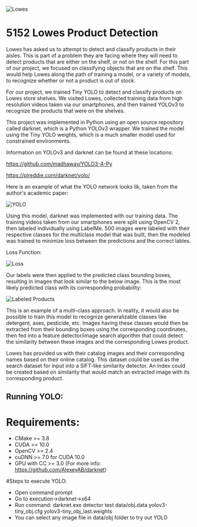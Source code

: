 ![Lowes](https://i.ibb.co/5YyzjrQ/lowes.png)

# 5152 Lowes Product Detection


Lowes has asked us to attempt to detect and classify products in their aisles.  This is part of a problem they are facing where they will need to detect products that are either on the shelf, or not on the shelf.  For this part of our project, we focused on classifying objects that are on the shelf. This would help Lowes along the path of training a model, or a variety of models, to recognize whether or not a product is out of stock.  

For our project, we trained Tiny YOLO to detect and classify products on Lowes store shelves.  We visited Lowes, collected training data from high resolution videos taken via our smartphones, and then trained YOLOv3 to recognize the products that were on the shelves. 

This project was implemented in Python using an open source repository called darknet, which is a Python YOLOv3 wrapper.  We trained the model using the Tiny YOLO weights, which is a much smaller model used for constrained environments.  

Information on YOLOv3 and darknet can be found at these locations: 

https://github.com/madhawav/YOLO3-4-Py

https://pjreddie.com/darknet/yolo/

Here is an example of what the YOLO network looks lik, taken from the author's academic paper: 

![YOLO](https://i.ibb.co/XFNf2vY/yolo.png)


Using this model, darknet was implemented with our training data.  The training videos taken from our smartphones were split using OpenCV 2, then labeled individually using LabelMe.  500 images were labeled with their respective classes for the multiclass model that was built, then the modeled was trained to minimize loss between the predictions and the correct lables.

Loss Function:

![Loss](https://i.ibb.co/f2JCPkC/loss-function.png)

Our labels were then applied to the predicted class bounding boxes, resulting in images that look similar to the below image.  This is the most likely predicted class with its corresponding probability:

![Labeled Products](https://i.ibb.co/Ld0hhv9/products2.png)

This is an example of a multi-class approach.  In reality, it would also be possible to train this model to recognize generalizable classes like detergent, axes, pesticide, etc.  Images having these classes would then be extracted from their bounding boxes using the corresponding coordinates, then fed into a feature detector/image search algorithm that could detect the similarity between these images and the corresponding Lowes product. 

Lowes has provided us with their catalog images and their corresponding names based on their online catalog.  This dataset could be used as the search dataset for input into a SIFT-like similarity detector.  An index could be created based on similarity that would match an extracted image with its corresponding product. 

## Running YOLO:
# Requirements:
- CMake >= 3.8
- CUDA >= 10.0
- OpenCV >= 2.4
- cuDNN >= 7.0 for CUDA 10.0
- GPU with CC >= 3.0
(For more info: https://github.com/AlexeyAB/darknet)

#Steps to execute YOLO:
- Open command prompt
- Go to execution->darknet->x64
- Run command: darknet.exe detector test data/obj.data yolov3-tiny_obj.cfg yolov3-tiny_obj_last.weights
- You can select any image file in data/obj folder to try out YOLO
